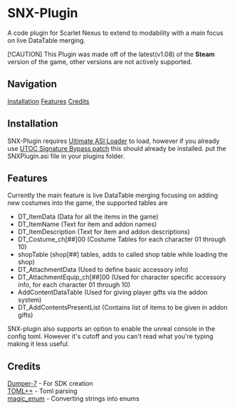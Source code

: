 # SNX-Plugin
A code plugin for Scarlet Nexus to extend to modability with a main focus on live DataTable merging.

[!CAUTION]
This Plugin was made off of the latest(v1.08) of the **Steam** version of the game, other versions are not actively supported.  

## Navigation
[Installation](#installation)
[Features](#features)
[Credits](#credits)

## Installation
SNX-Plugin requires [Ultimate ASI Loader](https://github.com/ThirteenAG/Ultimate-ASI-Loader/releases) to load, however if you already use [UTOC Signature Bypass patch](https://www.nexusmods.com/scarletnexus/mods/18) this should already be installed. put the SNXPlugin.asi file in your plugins folder.

## Features
Currently the main feature is live DataTable merging focusing on adding new costumes into the game, the supported tables are  
- DT_ItemData (Data for all the items in the game)
- DT_ItemName (Text for item and addon names)
- DT_ItemDescription (Text for item and addon descriptions)
- DT_Costume_ch[##]00 (Costume Tables for each character 01 through 10)  
- shopTable (shop[##] tables, adds to called shop table while loading the shop)
- DT_AttachmentData (Used to define basic accessory info)
- DT_AttachmentEquip_ch[##]00 (Used for character specific accessory info, for each character 01 through 10)
- AddContentDataTable (Used for giving player gifts via the addon system)
- DT_AddContentsPresentList (Contains list of items to be given in addon gifts)

SNX-plugin also supports an option to enable the unreal console in the config toml. However it's cutoff and you can't read what you're typing making it less useful.  

## Credits
[Dumper-7](https://github.com/Encryqed/Dumper-7) - For SDK creation  
[TOML++](https://marzer.github.io/tomlplusplus/) - Toml parsing  
[magic_enum](https://github.com/Neargye/magic_enum) - Converting strings into enums
